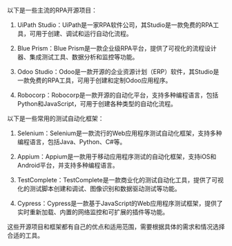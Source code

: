 以下是一些主流的RPA开源项目：

1. UiPath Studio：UiPath是一家RPA软件公司，其Studio是一款免费的RPA工具，可用于创建、调试和运行自动化流程。

2. Blue Prism：Blue Prism是一款企业级RPA平台，提供了可视化的流程设计器、集成测试工具、数据分析和监控等功能。

3. Odoo Studio：Odoo是一款开源的企业资源计划（ERP）软件，其Studio是一款免费的RPA工具，可用于创建和定制Odoo应用程序。

4. Robocorp：Robocorp是一款开源的自动化平台，支持多种编程语言，包括Python和JavaScript，可用于创建各种类型的自动化流程。

以下是一些常用的测试自动化框架：

1. Selenium：Selenium是一款流行的Web应用程序测试自动化框架，支持多种编程语言，包括Java、Python、C#等。

2. Appium：Appium是一款用于移动应用程序测试的自动化框架，支持iOS和Android平台，并支持多种编程语言。

3. TestComplete：TestComplete是一款商业化的测试自动化工具，提供了可视化的测试脚本创建和调试、图像识别和数据驱动测试等功能。

4. Cypress：Cypress是一款基于JavaScript的Web应用程序测试框架，提供了实时重新加载、内置的网络监控和可扩展的插件等功能。

这些开源项目和框架都有自己的优点和适用范围，需要根据具体的需求和情况选择合适的工具。